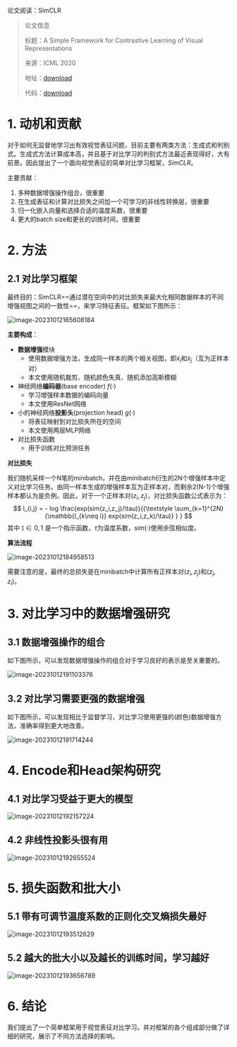 论文阅读：SimCLR

> 论文信息
>
> 标题：A Simple Framework for Contrastive Learning of Visual Representations
>
> 来源：ICML 2020
>
> 地址：[download](https://arxiv.org/pdf/2002.05709.pdf)
>
> 代码：[download](https://github.com/google-research/simclr)

# 1. 动机和贡献

对于如何无监督地学习出有效视觉表征问题，目前主要有两类方法：生成式和判别式。生成式方法计算成本高，并且基于对比学习的判别式方法最近表现得好，大有前景。因此提出了一个面向视觉表征的简单对比学习框架，$SimCLR$。

主要贡献：

1. 多种数据增强操作组合，很重要
2. 在生成表征和计算对比损失之间加一个可学习的非线性转换层，很重要
3. 归一化嵌入向量和选择合适的温度系数，很重要
4. 更大的batch size和更长的训练时间，很重要

# 2. 方法

## 2.1 对比学习框架

最终目的：SimCLR==通过潜在空间中的对比损失来最大化相同数据样本的不同增强视图之间的一致性==，来学习特征表征。框架如下图所示：

![image-20231012165608184](../img/image-20231012165608184.png)

**主要构成**：

- **数据增强**模块
  - 使用数据增强方法，生成同一样本的两个相关视图，即$\tilde x_i$和$\tilde x_j$（互为正样本对）
  - 本文使用随机裁剪、随机颜色失真、随机添加高斯模糊
- 神经网络**编码器**(base encoder) $f(·)$
  - 学习增强样本数据的编码向量
  - 本文使用ResNet网络
- 小的神经网络**投影头**(projection head) $g(·)$
  - 将表征映射到对比损失所在的空间
  - 本文使用两层MLP网络
- 对比损失函数
  - 用于训练对比预测任务

**对比损失**

我们随机采样一个N笔的minibatch，并在由minibatch衍生的2N个增强样本中定义对比学习任务。由同一样本生成的增强样本互为正样本对，而剩余2(N-1)个增强样本都认为是负例。因此，对于一个正样本对$(z_i,z_j)$，对比损失函数公式表示为：
$$
l_{i,j} = - log \frac{exp(sim(z_i,z_j)/\tau)}{{\textstyle \sum_{k=1}^{2N} {\mathbb{I_{k\neq i}} exp(sim(z_i,z_k)/\tau)} } }
$$
其中 $\mathbb{I} \in {0,1}$ 是一个指示函数，$\tau$为温度系数，$sim(·)$使用余弦相似度。

**算法流程**

![image-20231012184958513](../img/image-20231012184958513.png)

需要注意的是，最终的总损失是在minibatch中计算所有正样本对$(z_i,z_j)$和$(z_j,z_i)$。

# 3. 对比学习中的数据增强研究

## 3.1 数据增强操作的组合

如下图所示，可以发现数据增强操作的组合对于学习良好的表示是至关重要的。

![image-20231012191103376](../img/image-20231012191103376.png)

## 3.2 对比学习需要更强的数据增强

如下图所示，可以发现相比于监督学习，对比学习使用更强的(颜色)数据增强方法，准确率得到更大地改善。

![image-20231012191714244](../img/image-20231012191714244.png)

# 4. Encode和Head架构研究

## 4.1 对比学习受益于更大的模型

![image-20231012192157224](../img/image-20231012192157224.png)

## 4.2 非线性投影头很有用

![image-20231012192655524](../img/image-20231012192655524.png)

# 5. 损失函数和批大小

## 5.1 带有可调节温度系数的正则化交叉熵损失最好

![image-20231012193512629](../img/image-20231012193512629.png)

## 5.2 越大的批大小以及越长的训练时间，学习越好

![image-20231012193656789](../img/image-20231012193656789.png)

# 6. 结论

我们提出了一个简单框架用于视觉表征对比学习。并对框架的各个组成部分做了详细的研究，展示了不同方法选择的影响。